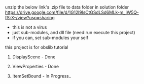 unzip the below link's .zip file to data folder in solution folder
https://drive.google.com/file/d/1G12I9lsCtGSdLSd6MLk-m_IW5Q-fSrX-/view?usp=sharing
- this is not a virus
- just sub-modules, and dll file (need run execute this project)
- if you can, set sub-modules your self

this project is for obslib tutorial

1. DisplayScene - Done

2. ViewProperties - Done

3. ItemSetBound - In Progress..